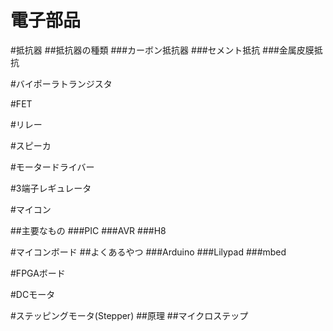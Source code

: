 電子部品
=======

#抵抗器
##抵抗器の種類
###カーボン抵抗器
###セメント抵抗
###金属皮膜抵抗

#バイポーラトランジスタ

#FET

#リレー

#スピーカ

#モータードライバー

#3端子レギュレータ

#マイコン

##主要なもの
###PIC
###AVR
###H8

#マイコンボード
##よくあるやつ
###Arduino
###Lilypad
###mbed

#FPGAボード

#DCモータ

#ステッピングモータ(Stepper)
##原理
##マイクロステップ
